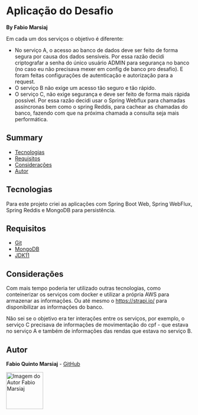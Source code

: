 # Aplicação do Desafio
**By Fabio Marsiaj**

Em cada um dos serviços o objetivo é diferente:
 - No serviço A, o acesso ao banco de dados deve ser feito de forma segura por causa dos dados sensíveis. 
   Por essa razão decidi criptografar a senha do único usuário ADMIN para segurança no banco (no caso eu não precisava
   mexer em config de banco pro desafio). E foram feitas configurações de autenticação e autorização para a request.
 - O serviço B não exige um acesso tão seguro e tão rápido.
 - O serviço C, não exige segurança e deve ser feito de forma mais rápida possível. Por essa razão decidi usar o Spring Webflux
   para chamadas assíncronas bem como o spring Reddis, para cachear as chamadas do banco, fazendo com que na próxima chamada a consulta
   seja mais performática.

## Summary

- [Tecnologias](#tecnologias)
- [Requisitos](#requisitos)
- [Considerações](#consideracoes)
- [Autor](#autor)

## Tecnologias

Para este projeto criei as aplicações com Spring Boot Web, Spring WebFlux, Spring Reddis e MongoDB para persistência.


## Requisitos

- [Git](https://git-scm.com/)
- [MongoDB](https://www.mongodb.com/download-center)
- [JDK11](https://www.oracle.com/java/technologies/javase-jdk11-downloads.html)

## Considerações

Com mais tempo poderia ter utilizado outras tecnologias, como conteinerizar os serviços com docker e utilizar a própria AWS para armazenar as informações.
Ou até mesmo o https://strapi.io/ para disponibilizar as informações do banco.

Não sei se o objetivo era ter interações entre os serviços, por exemplo, o serviço C precisava de informações de movimentação do cpf - que estava
no serviço A e também de informações das rendas que estava no serviço B.


## Autor

**Fabio Quinto Marsiaj** -  [GitHub](https://github.com/fabioqmarsiaj)

   <a href="https://github.com/fabioqmarsiaj">
        <img 
        alt="Imagem do Autor Fabio Marsiaj" src="https://avatars0.githubusercontent.com/u/34289167?s=460&v=4" width="100">
  </a>
  